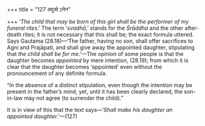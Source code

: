 +++
title = "127 अपुत्रो ऽनेन"

+++
‘*The child that may be born of this girl shall be the performer of my
funeral rites*.’ The term ‘*svadhā*,’ stands for the *Śrāddha* and the
other after-death rites; it is not necessary that this shall be; the
exact formula uttered. Says Gautama (28.18)—‘The father, having no son,
shall offer sacrifices to Agni and Prajāpati, and shall give away the
appointed daughter, stipulating that *the child shall be for me*.’—The
opinion of some people is that the daughter becomes *appointed* by mere
intention, (28.19); from which it is clear that the daughter becomes
‘appointed’ even without the pronouncement of any definite formula.

“In the absence of a distinct stipulation, even though the intention may
be present in the father’s mind, yet, until it has been clearly
declared, the son-in-law may not agree (to surrender the child).”

It is in view of this that the text says—‘*Shall make his daughter an
appointed daughter*.’—(127)


